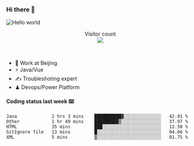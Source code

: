### Hi there 👋

<img src="https://raw.githubusercontent.com/sagar-viradiya/sagar-viradiya/master/resources/banner.png" alt="Hello world">
<p align="center"> 
  Visitor count<br/>
  <img src="https://profile-counter.glitch.me/youszoe/count.svg" />
</p>
<br/>

- 🍻 Work at Beijing 
- ⚡  Java/Vue
- ✍️  Troubleshoting expert
- ♟  Devops/Power Platform 

#### Coding status last week ⌨️

<!--START_SECTION:waka-->
```text
Java             2 hrs 3 mins    ██████████▓░░░░░░░░░░░░░░   42.91 % 
Other            1 hr 49 mins    █████████▒░░░░░░░░░░░░░░░   37.97 % 
HTML             35 mins         ███░░░░░░░░░░░░░░░░░░░░░░   12.50 % 
GitIgnore file   13 mins         █░░░░░░░░░░░░░░░░░░░░░░░░   04.66 % 
XML              5 mins          ▒░░░░░░░░░░░░░░░░░░░░░░░░   01.75 % 
```
<!--END_SECTION:waka-->

<br/>
<center><img src="http://ghchart.rshah.org/409ba5/yousazoe" alt="" /></center>


